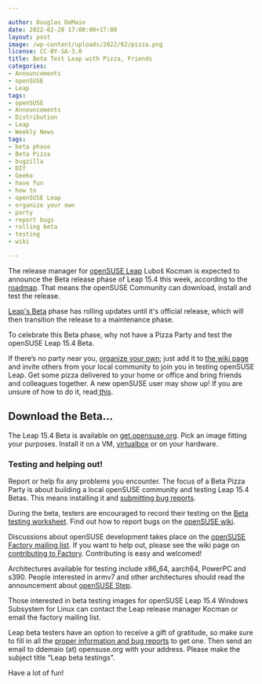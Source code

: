 ```yaml
---

author: Douglas DeMaio
date: 2022-02-28 17:00:00+17:00
layout: post
image: /wp-content/uploads/2022/02/pizza.png
license: CC-BY-SA-3.0
title: Beta Test Leap with Pizza, Friends 
categories:
- Announcements
- openSUSE
- Leap
tags:
- openSUSE
- Announcements
- Distribution
- Leap
- Weekly News
tags:
- beta phase
- Beta Pizza
- bugzilla
- DIY
- Geeko
- have fun
- how to
- openSUSE Leap 
- organize your own
- party
- report bugs
- rolling beta
- testing
- wiki

---
```


The release manager for [openSUSE Leap](https://get.opensuse.org) Luboš Kocman is expected to announce the Beta release phase of Leap 15.4 this week, according to the [roadmap](https://en.opensuse.org/openSUSE:Roadmap). That means the openSUSE Community can download, install and test the release.

[Leap's Beta](https://get.opensuse.org/testing/) phase has rolling updates until it's official release, which will then transition the release to a maintenance phase.

To celebrate this Beta phase, why not have a Pizza Party and test the openSUSE Leap 15.4 Beta.

If there’s no party near you, [organize your own](https://en.opensuse.org/openSUSE:BetaPizzaParty#Beta_Pizza_Party); just add it to [the wiki page](https://en.opensuse.org/openSUSE:BetaPizzaParty#Beta_Pizza_Party) and invite others from your local community to join you in testing openSUSE Leap. Get some pizza delivered to your home or office and bring friends and colleagues together. A new openSUSE user may show up! If you are unsure of how to do it, read[ this](https://en.opensuse.org/openSUSE:Launch_party_HOWTO).

## Download the Beta...

The Leap 15.4 Beta is available on [get.opensuse.org](https://get.opensuse.org/testing). Pick an image fitting your purposes. Install it on a VM, [virtualbox](https://www.virtualbox.org) or on your hardware. 

### Testing and helping out!

Report or help fix any problems you encounter. The focus of a Beta Pizza Party is about building a local openSUSE community and testing Leap 15.4 Betas. This means installing it and [submitting bug reports](https://en.opensuse.org/openSUSE:Submitting_bug_reports).

During the beta, testers are encouraged to record their testing on the [Beta testing worksheet](https://docs.google.com/spreadsheets/d/1AGKijKpKiJCB616-bHVoNQuhWHpQLHPWCb3m1p6gXPc/edit?usp=sharing). Find out how to report bugs on the [openSUSE wiki](//en.opensuse.org/openSUSE:Submitting_bug_reports).

Discussions about openSUSE development takes place on the [openSUSE Factory mailing list](https://lists.opensuse.org/archives/).  If you want to help out, please see the wiki page on [contributing to Factory](https://en.opensuse.org/openSUSE:How_to_contribute_to_Factory). Contributing is easy and welcomed!

Architectures available for testing include x86_64, aarch64, PowerPC and s390. People interested in armv7 and other architectures should read the announcement about [openSUSE Step](https://news.opensuse.org/2021/02/11/opensuse-new-project-looks-to-build-sle-on-more-architectures/).

Those interested in beta testing images for openSUSE Leap 15.4 Windows Subsystem for Linux can contact the Leap release manager Kocman or email the factory mailing list.

Leap beta testers have an option to receive a gift of gratitude, so make sure to fill in all the [proper information and bug reports](https://docs.google.com/spreadsheets/d/1AGKijKpKiJCB616-bHVoNQuhWHpQLHPWCb3m1p6gXPc/edit?usp=sharing) to get one. Then send an email to ddemaio (at) opensuse.org with your address. Please make the subject title “Leap beta testings”.

Have a lot of fun!

<meta name="openSUSE, Tumbleweed, Developers, sysadmin, user, Open Source, rolling release, gamers, uperuser, distrowatch, hacker, Linux, Kernel, beta" content="HTML,CSS,XML,JavaScript">
